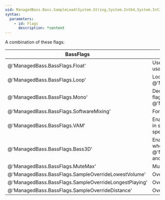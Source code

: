 ```yaml
---
uid: ManagedBass.Bass.SampleLoad(System.String,System.Int64,System.Int32,System.Int32,ManagedBass.BassFlags)
syntax:
  parameters:
    - id: Flags
      description: *content
---
```


A combination of these flags:  

BassFlags                                             | Description
------------------------------------------------------|-------------
@'ManagedBass.BassFlags.Float'                        | Use 32-bit floating-point sample data. Not really recommended for samples as it (at least) doubles the memory usage.
@'ManagedBass.BassFlags.Loop'                         | Loop the file. This flag can be toggled at any time using @'ManagedBass.Bass.ChannelFlags(System.Int32,ManagedBass.BassFlags,ManagedBass.BassFlags)'.
@'ManagedBass.BassFlags.Mono'                         | Decode/play the stream (MP3/MP2/MP1 only) in mono, reducing the CPU usage (if it was originally stereo). This flag is automatically applied if @'ManagedBass.DeviceInitFlags.Mono' was specified when calling @'ManagedBass.Bass.Init(System.Int32,System.Int32,ManagedBass.DeviceInitFlags,System.IntPtr,System.IntPtr)'.
@'ManagedBass.BassFlags.SoftwareMixing'               | Force the sample to not use hardware mixing.
@'ManagedBass.BassFlags.VAM'                          | Enables the DX7 voice allocation and management features on the sample, which allows the sample to be played in software or hardware. This flag is ignored if the @'ManagedBass.BassFlags.SoftwareMixing' flag is also specified.
@'ManagedBass.BassFlags.Bass3D'                       | Enable 3D functionality. This requires that the @'ManagedBass.DeviceInitFlags.Device3D' flag was specified when calling @'ManagedBass.Bass.Init(System.Int32,System.Int32,ManagedBass.DeviceInitFlags,System.IntPtr,System.IntPtr)', and the sample must be mono (Channels = 1).
@'ManagedBass.BassFlags.MuteMax'                      | Mute the sample when it is at (or beyond) its max distance (software-mixed 3D samples only).
@'ManagedBass.BassFlags.SampleOverrideLowestVolume'   | Override: the channel with the lowest volume is overridden.
@'ManagedBass.BassFlags.SampleOverrideLongestPlaying' | Override: the longest playing channel is overridden.
@'ManagedBass.BassFlags.SampleOverrideDistance'       | Override: the channel furthest away (from the listener) is overridden (3D samples only).